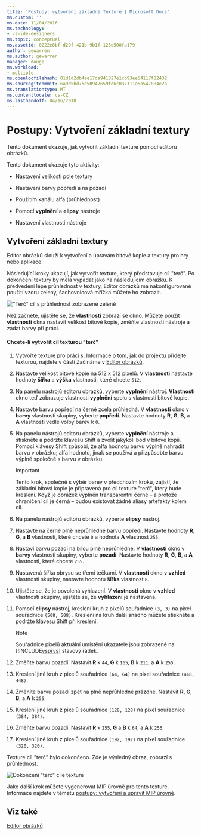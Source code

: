 ```yaml
---
title: 'Postupy: vytvoření základní Texture | Microsoft Docs'
ms.custom: ''
ms.date: 11/04/2016
ms.technology:
- vs-ide-designers
ms.topic: conceptual
ms.assetid: 0222e8bf-d29f-421b-9b1f-123d500fa179
author: gewarren
ms.author: gewarren
manager: douge
ms.workload:
- multiple
ms.openlocfilehash: 01d1d2db4ae17da941827e1cb93ee54117f82432
ms.sourcegitcommit: 6a9d5bd75e50947659fd6c837111a6a547884e2a
ms.translationtype: MT
ms.contentlocale: cs-CZ
ms.lasthandoff: 04/16/2018
---
```

# <a name="how-to-create-a-basic-texture"></a>Postupy: Vytvoření základní textury
Tento dokument ukazuje, jak vytvořit základní texture pomocí editoru obrázků.  
  
 Tento dokument ukazuje tyto aktivity:  
  
-   Nastavení velikosti pole textury  
  
-   Nastavení barvy popředí a na pozadí  
  
-   Použitím kanálu alfa (průhlednost)  
  
-   Pomocí **vyplnění** a **elipsy** nástroje  
  
-   Nastavení vlastnosti nástroje  
  
## <a name="creating-a-basic-texture"></a>Vytvoření základní textury  
 Editor obrázků slouží k vytvoření a úpravám bitové kopie a textury pro hry nebo aplikace.  
  
 Následující kroky ukazují, jak vytvořit texture, který představuje cíl "terč". Po dokončení textury by měla vypadat jako na následujícím obrázku. K předvedení lépe průhlednost v textury, Editor obrázků má nakonfigurované použití vzoru zelený, šachovnicová mřížka můžete ho zobrazit.  
  
 !["Terč" cíl s průhlednost zobrazené zeleně](../designers/media/digit-bullseye-texture-in-editor.png "číslice-terč-Texture-v-editoru")  
  
 Než začnete, ujistěte se, že **vlastnosti** zobrazí se okno. Můžete použít **vlastnosti** okna nastavit velikost bitové kopie, změňte vlastnosti nástroje a zadat barvy při práci.  
  
#### <a name="to-create-a-bullseye-target-texture"></a>Chcete-li vytvořit cíl texturou "terč"  
  
1.  Vytvořte texture pro práci s. Informace o tom, jak do projektu přidejte texturou, najdete v části Začínáme v [Editor obrázků](../designers/image-editor.md).  
  
2.  Nastavte velikost bitové kopie na 512 x 512 pixelů. V **vlastnosti** nastavte hodnoty **šířka** a **výška** vlastnosti, které chcete `512`.  
  
3.  Na panelu nástrojů editoru obrázků, vyberte **vyplnění** nástroj. **Vlastnosti** okno teď zobrazuje vlastnosti **vyplnění** spolu s vlastnosti bitové kopie.  
  
4.  Nastavte barvu popředí na černé zcela průhledná. V **vlastnosti** okno v **barvy** vlastnosti skupiny, vyberte **popředí**. Nastavte hodnoty **R**, **G**, **B**, a **A** vlastnosti vedle volby barev k `0`.  
  
5.  Na panelu nástrojů editoru obrázků, vyberte **vyplnění** nástroje a stiskněte a podržte klávesu Shift a zvolit jakýkoli bod v bitové kopii. Pomocí klávesy Shift způsobí, že alfa hodnotu barvu výplně nahradit barvu v obrázku; alfa hodnotu, jinak se používá a přizpůsobte barvu výplně společně s barvu v obrázku.  
  
    > [!IMPORTANT]
    >  Tento krok, společně s výběr barev v předchozím kroku, zajistí, že základní bitová kopie je připravená pro cíl texture "terč", který bude kreslení. Když je obrázek vyplněn transparentní černé – a protože ohraničení cíl je černá – budou existovat žádné aliasy artefakty kolem cíl.  
  
6.  Na panelu nástrojů editoru obrázků, vyberte **elipsy** nástroj.  
  
7.  Nastavte na černé plně neprůhledné barvu popředí. Nastavte hodnoty **R**, **G**, a **B** vlastnosti, které chcete `0` a hodnota **A** vlastnost `255`.  
  
8.  Nastaví barvu pozadí na bílou plně neprůhledné. V **vlastnosti** okno v **barvy** vlastnosti skupiny, vyberte **pozadí**. Nastavte hodnoty **R**, **G**, **B**, a **A** vlastnosti, které chcete `255`.  
  
9. Nastavená šířka obrysu se třemi tečkami. V **vlastnosti** okno v **vzhled** vlastnosti skupiny, nastavte hodnotu **šířka** vlastnost `8`.  
  
10. Ujistěte se, že je povolená vyhlazení. V **vlastnosti** okno v **vzhled** vlastnosti skupiny, ujistěte se, že **vyhlazení** je nastavena.  
  
11. Pomocí **elipsy** nástroj, kreslení kruh z pixelů souřadnice `(3, 3)` na pixel souřadnice `(508, 508)`. Kreslení na kruh další snadno můžete stiskněte a podržte klávesu Shift při kreslení.  
  
    > [!NOTE]
    >  Souřadnice pixelů aktuální umístění ukazatele jsou zobrazené na [!INCLUDE[vsprvs](../code-quality/includes/vsprvs_md.md)] stavový řádek.  
  
12. Změňte barvu pozadí. Nastavit **R** k `44`, **G** k `165`, **B** k `211`, a **A** k `255`.  
  
13. Kreslení jiné kruh z pixelů souřadnice `(64, 64)` na pixel souřadnice `(448, 448)`.  
  
14. Změníte barvu pozadí zpět na plně neprůhledné prázdné. Nastavit **R**, **G**, **B**, a **A** k `255`.  
  
15. Kreslení jiné kruh z pixelů souřadnice `(128, 128)` na pixel souřadnice `(384, 384)`.  
  
16. Změňte barvu pozadí. Nastavit **R** k `255`, **G** a **B** k `64`, a **A** k `255`.  
  
17. Kreslení jiné kruh z pixelů souřadnice `(192, 192)` na pixel souřadnice `(320, 320)`.  
  
 Texture cíl "terč" bylo dokončeno. Zde je výsledný obraz, zobrazí s průhlednost.  
  
 ![Dokončení "terč" cíle texture](../designers/media/gfx_image_demo_bullseye.png "gfx_image_demo_bullseye")  
  
 Jako další krok můžete vygenerovat MIP úrovně pro tento texture. Informace najdete v tématu [postupy: vytvoření a upravit MIP úrovně](../designers/how-to-create-and-modify-mip-levels.md).  
  
## <a name="see-also"></a>Viz také  
 [Editor obrázků](../designers/image-editor.md)